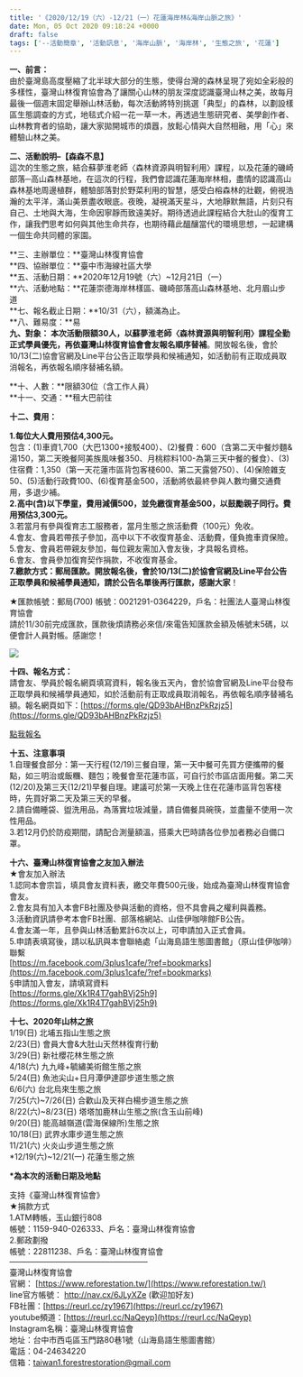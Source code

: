 ```yaml
---
title: '《2020/12/19（六）-12/21（一）花蓮海岸林&海岸山脈之旅》'
date: Mon, 05 Oct 2020 09:18:24 +0000
draft: false
tags: ['--活動簡章', '活動訊息', '海岸山脈', '海岸林', '生態之旅', '花蓮']
---
```


**一、前言：**  
由於臺灣島高度壓縮了北半球大部分的生態，使得台灣的森林呈現了宛如全彩般的多樣性，臺灣山林復育協會為了讓關心山林的朋友深度認識臺灣山林之美，故每月最後一個週末固定舉辦山林活動，每次活動將特別挑選「典型」的森林，以劃設樣區生態調查的方式，地毯式介紹一花一草一木，再透過生態研究者、美學創作者、山林教育者的協助，讓大家拋開城市的煩囂，放鬆心情與大自然相融，用「心」來體驗山林之美。

**二、活動說明–【森森不息】**  
這次的生態之旅，結合蘇夢淮老師〈森林資源與明智利用〉課程，以及花蓮的磯崎部落─高山森林基地，在這次的行程，我們會認識花蓮海岸林相，盡情的認識高山森林基地周邊植群，體驗部落對於野菜利用的智慧，感受白榕森林的壯觀，俯視浩瀚的太平洋，滿山美景盡收眼底。夜晚，凝視滿天星斗，大地靜默無語，片刻只有自己、土地與大海，生命因寧靜而致遠美好。期待透過此課程結合大肚山的復育工作，讓我們思考如何與其他生命共存，也期待藉此醞釀當代的環境思想，一起建構一個生命共同體的家園。

**三、主辦單位：**臺灣山林復育協會  
**四、協辦單位：**臺中市海線社區大學  
**五、活動日期：**2020年12月19號（六）~12月21日（一）  
**六、活動地點：**花蓮崇德海岸林樣區、磯崎部落高山森林基地、北月眉山步道  
**七、報名截止日期：**10/31（六），額滿為止。  
**八、難易度：**易  
**九、對象： 本次活動限額30人，以蘇夢淮老師〈森林資源與明智利用〉課程全勤正式學員優先，再依臺灣山林復育協會會友報名順序替補**。開放報名後，會於10/13(二)協會官網及Line平台公告正取學員和候補通知，如活動前有正取成員取消報名，再依報名順序替補名額。  
  
**十、人數：**限額30位（含工作人員）  
**十一、交通：**租大巴前往

**十二、費用：**  
  
**1.每位大人費用預估4,300元。**  
包含：(1)車資1,700（大巴1300+接駁400）、(2)餐費：600（含第二天中餐炒麵&湯150，第二天晚餐阿美族風味餐350、月桃粽料100-為第三天中餐的餐食）、(3)住宿費：1,350（第一天花蓮市區背包客棧600、第二天露營750）、(4)保險雜支50、(5)活動行政費100、(6)復育基金500，活動將依最終參與人數均攤交通費用，多退少補。  
**2.高中(含)以下學童，費用減價500，並免繳復育基金500，以鼓勵親子同行。費用預估3,300元。**  
3.若當月有參與復育志工服務者，當月生態之旅活動費（100元）免收。  
4.會友、會員若帶孩子參加，高中以下不收復育基金、活動費，僅負擔車資保險。  
5.會友、會員若帶親友參加，每位親友需加入會友後，才具報名資格。  
6.會友、會員參加復育契作捐款，不收復育基金。  
**7.繳款方式：郵局匯款。開放報名後，會於10/13(二)於協會官網及Line平台公告正取學員和候補學員通知，請於公告名單後再行匯款，感謝大家**！

★匯款帳號：郵局(700) 帳號：0021291-0364229，戶名：社團法人臺灣山林復育協會  
請於11/30前完成匯款，匯款後煩請務必來信/來電告知匯款金額及帳號末5碼，以便會計人員對帳。感謝您！

![](https://www.reforestation.tw/wp-content/uploads/2020/10/行程-1.jpg)

**十四、報名方式：**  
請會友、學員於報名網頁填寫資料，報名後五天內，會於協會官網及Line平台發布正取學員和候補學員通知，如於活動前有正取成員取消報名，再依報名順序替補名額。報名網頁如下：[https://forms.gle/QD93bAHBnzPkRzjz5](https://forms.gle/QD93bAHBnzPkRzjz5)

[點我報名](https://forms.gle/QD93bAHBnzPkRzjz5)

**十五、注意事項**  
1.自理餐食部分：第一天行程(12/19)三餐自理，第一天中餐可先買方便攜帶的餐點，如三明治或飯糰、麵包；晚餐會至花蓮市區，可自行於市區店面用餐。第二天(12/20)及第三天(12/21)早餐自理。建議可於第一天晚上住在花蓮市區背包客棧時，先買好第二天及第三天的早餐。  
2.請自備睡袋、盥洗用品，為落實垃圾減量，請自備餐具碗筷，並盡量不使用一次性用品。  
3.若12月仍於防疫期間，請配合測量額溫，搭乘大巴時請各位參加者務必自備口罩。

**十六、臺灣山林復育協會之友加入辦法**  
★會友加入辦法  
1.認同本會宗旨，填具會友資料表，繳交年費500元後，始成為臺灣山林復育協會會友。  
2.會友具有加入本會FB社團及參與活動的資格，但不具會員之權利與義務。  
3.活動資訊請參考本會FB社團、部落格網站、山佳伊咖啡館FB公告。  
4.會友滿一年，且參與山林活動累計6次以上，可申請加入正式會員。  
5.申請表填寫後，請以私訊與本會聯絡處「山海島語生態圖書館」（原山佳伊咖啡）聯繫  
[https://m.facebook.com/3plus1cafe/?ref=bookmarks](https://m.facebook.com/3plus1cafe/?ref=bookmarks)  
§申請加入會友，請填寫資料  
[https://forms.gle/Xk1R4T7gahBVj25h9](https://forms.gle/Xk1R4T7gahBVj25h9)

**十七、2020年山林之旅**  
1/19(日) 北埔五指山生態之旅  
2/23(日) 會員大會&大肚山天然林復育行動  
3/29(日) 新社櫻花林生態之旅  
4/18(六) 九九峰+毓繡美術館生態之旅  
5/24(日) 魚池尖山+日月潭伊達邵步道生態之旅  
6/6(六) 台北烏來生態之旅  
7/25(六)~7/26(日) 合歡山及天祥白楊步道生態之旅  
8/22(六)~8/23(日) 塔塔加鹿林山生態之旅(含玉山前峰)  
9/20(日) 能高越嶺道(雲海保線所)生態之旅  
10/18(日) 武界水庫步道生態之旅  
11/21(六) 火炎山步道生態之旅  
\*12/19(六)~12/21(一) 花蓮生態之旅  
  
**\*為本次的活動日期及地點**

支持《臺灣山林復育協會》  
★捐款方式  
1.ATM轉帳，玉山銀行808  
帳號：1159-940-026333、戶名：臺灣山林復育協會  
2.郵政劃撥  
帳號：22811238、戶名：臺灣山林復育協會  
—————————————————–  
臺灣山林復育協會  
官網： [https://www.reforestation.tw/](https://www.reforestation.tw/)  
line官方帳號： http://nav.cx/6JLyXZe (歡迎加好友)  
FB社團：[https://reurl.cc/zy1967](https://reurl.cc/zy1967)  
youtube頻道：[https://reurl.cc/NaQeyp](https://reurl.cc/NaQeyp)  
Instagram名稱：臺灣山林復育協會  
地址：台中市西屯區玉門路80巷1號（山海島語生態圖書館）  
電話：04-24634220  
信箱：taiwan1.forestrestoration@gmail.com
